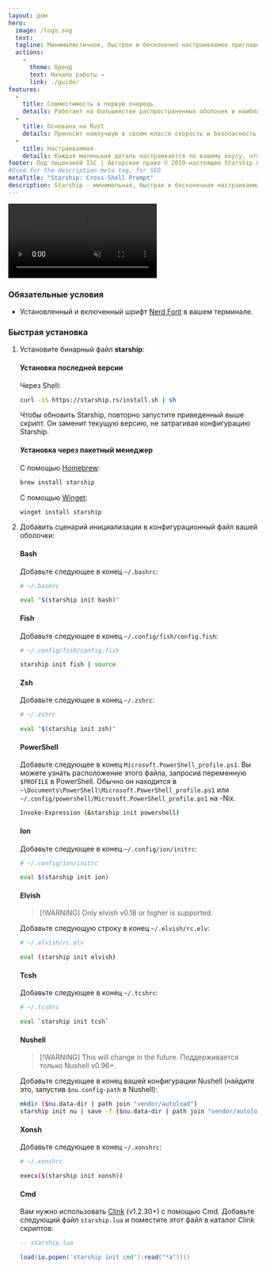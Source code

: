 ```yaml
---
layout: дом
hero:
  image: /logo.svg
  text:
  tagline: Минималистичное, быстрое и бесконечно настраиваемое приглашение командной строки для любой оболочки!
  actions:
    - 
      theme: бренд
      text: Начало работы →
      link: ./guide/
features:
  - 
    title: Совместимость в первую очередь
    details: Работает на большинстве распространенных оболочек и наиболее распространенных операционных системах. Используйте везде!
  - 
    title: Основана на Rust
    details: Приносит наилучшую в своем классе скорость и безопасность Rust, чтобы сделать вашу оболочку как можно быстрее и надежнее.
  - 
    title: Настраиваемая
    details: Каждая маленькая деталь настраивается по вашему вкусу, чтобы сделать эту оболочку минималистичной или функциональной, как вы захотите.
footer: Под лицензией ISC | Авторское право © 2019-настоящее Starship Contributors
#Used for the description meta tag, for SEO
metaTitle: "Starship: Cross-Shell Prompt"
description: Starship - минимальная, быстрая и бесконечная настраиваемая командная строка для любой оболочки! Показывает нужную вам информацию, оставаясь красивой и минималистичной. Быстрая установка доступна для Bash, Fish, ZSH, Ion, Tcsh, Elvish, Nu, Xonsh, Cmd, и PowerShell.
---
```


<script setup>
import { onMounted } from 'vue'

onMounted(() => {
  const urlParams = new URLSearchParams(window.location.search)
  if (urlParams.has('uwu') || urlParams.has('kawaii')) {
    const img = document.querySelector('.VPHero .VPImage.image-src')
    img.classList.add('uwu')
    img.src = '/logo-uwu.png'
    img.alt = 'Kawaii Starship Logo by @sawaratsuki1004'
  }
})
</script>

<video class="demo-video" muted autoplay loop playsinline>
  <source src="/demo.webm" type="video/webm">
  <source src="/demo.mp4" type="video/mp4">
</video>

### Обязательные условия

- Установленный и включенный шрифт [Nerd Font](https://www.nerdfonts.com/) в вашем терминале.

### Быстрая установка

1. Установите бинарный файл **starship**:


   #### Установка последней версии

   Через Shell:

   ```sh
   curl -sS https://starship.rs/install.sh | sh
   ```

   Чтобы обновить Starship, повторно запустите приведенный выше скрипт. Он заменит текущую версию, не затрагивая конфигурацию Starship.


   #### Установка через пакетный менеджер

   С помощью [Homebrew](https://brew.sh/):

   ```sh
   brew install starship
   ```

   С помощью [Winget](https://github.com/microsoft/winget-cli):

   ```powershell
   winget install starship
   ```

1. Добавить сценарий инициализации в конфигурационный файл вашей оболочки:


   #### Bash

   Добавьте следующее в конец `~/.bashrc`:

   ```sh
   # ~/.bashrc

   eval "$(starship init bash)"
   ```


   #### Fish

   Добавьте следующее в конец `~/.config/fish/config.fish`:

   ```sh
   # ~/.config/fish/config.fish

   starship init fish | source
   ```


   #### Zsh

   Добавьте следующее в конец `~/.zshrc`:

   ```sh
   # ~/.zshrc

   eval "$(starship init zsh)"
   ```


   #### PowerShell

   Добавьте следующее в конец `Microsoft.PowerShell_profile.ps1`. Вы можете узнать расположение этого файла, запросив переменную `$PROFILE` в PowerShell. Обычно он находится в `~\Documents\PowerShell\Microsoft.PowerShell_profile.ps1` или `~/.config/powershell/Microsoft.PowerShell_profile.ps1` на -Nix.

   ```sh
   Invoke-Expression (&starship init powershell)
   ```


   #### Ion

   Добавьте следующее в конец `~/.config/ion/initrc`:

   ```sh
   # ~/.config/ion/initrc

   eval $(starship init ion)
   ```


   #### Elvish

   > [!WARNING] Only elvish v0.18 or higher is supported.

   Добавьте следующую строку в конец `~/.elvish/rc.elv`:

   ```sh
   # ~/.elvish/rc.elv

   eval (starship init elvish)
   ```


   #### Tcsh

   Добавьте следующее в конец `~/.tcshrc`:

   ```sh
   # ~/.tcshrc

   eval `starship init tcsh`
   ```


   #### Nushell

   > [!WARNING] This will change in the future. Поддерживается только Nushell v0.96+.

   Добавьте следующее в конец вашей конфигурации Nushell (найдите это, запустив `$nu.config-path` в Nushell):

   ```sh
   mkdir ($nu.data-dir | path join "vendor/autoload")
   starship init nu | save -f ($nu.data-dir | path join "vendor/autoload/starship.nu")
   ```


   #### Xonsh

   Добавьте следующее в конец `~/.xonshrc`:

   ```sh
   # ~/.xonshrc

   execx($(starship init xonsh))
   ```


   #### Cmd

   Вам нужно использовать [Clink](https://chrisant996.github.io/clink/clink.html) (v1.2.30+) с помощью Cmd. Добавьте следующий файл `starship.lua` и поместите этот файл в каталог Clink скриптов:

   ```lua
   -- starship.lua

   load(io.popen('starship init cmd'):read("*a"))()
   ```

